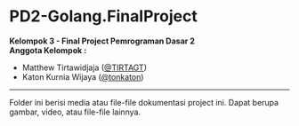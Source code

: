 # PD2-Golang.FinalProject
<b>Kelompok 3 - Final Project Pemrograman Dasar 2</b><br>
<b>Anggota Kelompok :</b>
<ul>
  <li>Matthew Tirtawidjaja (<a href="https://github.com/TIRTAGT">@TIRTAGT</a>)</li>
  <li>Katon Kurnia Wijaya (<a href="https://github.com/tonkaton">@tonkaton</a>)</li>
</ul>

----

Folder ini berisi media atau file-file dokumentasi project ini.
Dapat berupa gambar, video, atau file-file lainnya.